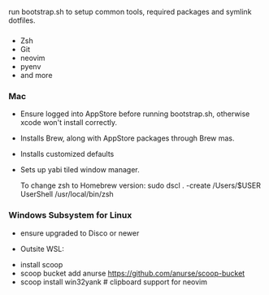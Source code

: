 run bootstrap.sh to setup common tools, required packages and symlink dotfiles.

###
- Zsh
- Git
- neovim
- pyenv
- and more

### Mac
- Ensure logged into AppStore before running bootstrap.sh, otherwise xcode won't install correctly.
- Installs Brew, along with AppStore packages through Brew mas.
- Installs customized defaults
- Sets up yabi tiled window manager.

    To change zsh to Homebrew version:
    sudo dscl . -create /Users/$USER UserShell /usr/local/bin/zsh

### Windows Subsystem for Linux
- ensure upgraded to Disco or newer

- Outsite WSL:
* install scoop
* scoop bucket add anurse https://github.com/anurse/scoop-bucket
* scoop install win32yank     # clipboard support for neovim
